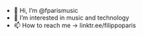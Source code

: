 - 👋 Hi, I’m @fparismusic
- 👀 I’m interested in music and technology
- 📫 How to reach me -> linktr.ee/filippoparis

<!---
fparismusic/fparismusic is a ✨ special ✨ repository because its `README.md` (this file) appears on your GitHub profile.
You can click the Preview link to take a look at your changes.
--->

